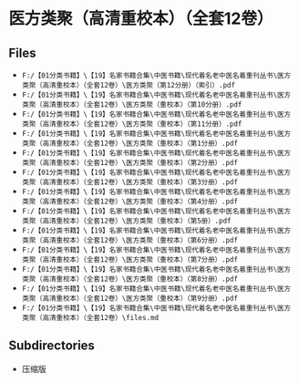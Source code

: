 # 医方类聚（高清重校本）（全套12卷）

## Files

- `F:/【01分类书籍】\【19】名家书籍合集\中医书籍\现代着名老中医名着重刊丛书\医方类聚（高清重校本）（全套12卷）\医方类聚（第12分册）（索引）.pdf`
- `F:/【01分类书籍】\【19】名家书籍合集\中医书籍\现代着名老中医名着重刊丛书\医方类聚（高清重校本）（全套12卷）\医方类聚（重校本）（第10分册）.pdf`
- `F:/【01分类书籍】\【19】名家书籍合集\中医书籍\现代着名老中医名着重刊丛书\医方类聚（高清重校本）（全套12卷）\医方类聚（重校本）（第11分册）.pdf`
- `F:/【01分类书籍】\【19】名家书籍合集\中医书籍\现代着名老中医名着重刊丛书\医方类聚（高清重校本）（全套12卷）\医方类聚（重校本）（第1分册）.pdf`
- `F:/【01分类书籍】\【19】名家书籍合集\中医书籍\现代着名老中医名着重刊丛书\医方类聚（高清重校本）（全套12卷）\医方类聚（重校本）（第2分册）.pdf`
- `F:/【01分类书籍】\【19】名家书籍合集\中医书籍\现代着名老中医名着重刊丛书\医方类聚（高清重校本）（全套12卷）\医方类聚（重校本）（第3分册）.pdf`
- `F:/【01分类书籍】\【19】名家书籍合集\中医书籍\现代着名老中医名着重刊丛书\医方类聚（高清重校本）（全套12卷）\医方类聚（重校本）（第4分册）.pdf`
- `F:/【01分类书籍】\【19】名家书籍合集\中医书籍\现代着名老中医名着重刊丛书\医方类聚（高清重校本）（全套12卷）\医方类聚（重校本）（第5册）.pdf`
- `F:/【01分类书籍】\【19】名家书籍合集\中医书籍\现代着名老中医名着重刊丛书\医方类聚（高清重校本）（全套12卷）\医方类聚（重校本）（第6分册）.pdf`
- `F:/【01分类书籍】\【19】名家书籍合集\中医书籍\现代着名老中医名着重刊丛书\医方类聚（高清重校本）（全套12卷）\医方类聚（重校本）（第7分册）.pdf`
- `F:/【01分类书籍】\【19】名家书籍合集\中医书籍\现代着名老中医名着重刊丛书\医方类聚（高清重校本）（全套12卷）\医方类聚（重校本）（第8分册）.pdf`
- `F:/【01分类书籍】\【19】名家书籍合集\中医书籍\现代着名老中医名着重刊丛书\医方类聚（高清重校本）（全套12卷）\医方类聚（重校本）（第9分册）.pdf`
- `F:/【01分类书籍】\【19】名家书籍合集\中医书籍\现代着名老中医名着重刊丛书\医方类聚（高清重校本）（全套12卷）\files.md`

## Subdirectories

- 压缩版
